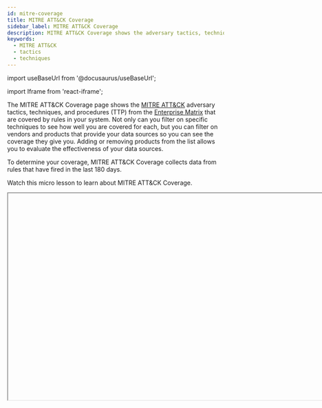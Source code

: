 ```yaml
---
id: mitre-coverage
title: MITRE ATT&CK Coverage
sidebar_label: MITRE ATT&CK Coverage
description: MITRE ATT&CK Coverage shows the adversary tactics, techniques, and procedures covered by rules based on your data sources.  
keywords:
  - MITRE ATT&CK
  - tactics
  - techniques
---
```


import useBaseUrl from '@docusaurus/useBaseUrl';

import Iframe from 'react-iframe';

The MITRE ATT&CK Coverage page shows the [MITRE ATT&CK](https://attack.mitre.org/) adversary tactics, techniques, and procedures (TTP) from the [Enterprise Matrix](https://attack.mitre.org/matrices/enterprise/) that are covered by rules in your system. Not only can you filter on specific techniques to see how well you are covered for each, but you can filter on vendors and products that provide your data sources so you can see the coverage they give you. Adding or removing products from the list allows you to evaluate the effectiveness of your data sources.

To determine your coverage, MITRE ATT&CK Coverage collects data from rules that have fired in the last 180 days. 

Watch this micro lesson to learn about MITRE ATT&CK Coverage.

<Iframe url="https://www.youtube.com/embed/O1SmpbL4gos?rel=0"
     width="854px"
     height="480px"
     id="myId"
     className="video-container"
     display="initial"
     position="relative"
     allow="accelerometer; autoplay=1; clipboard-write; encrypted-media; gyroscope; picture-in-picture"
     allowfullscreen
     />

## MITRE ATT&CK Coverage page

To open the MITRE ATT&CK Coverage page, select **Content > MITRE ATT&CK Coverage**.

<img src={useBaseUrl('img/cse/mitre-coverage-page.png')} alt="MITRE Coverage page" width="900"/>

1. **Recent Activity**. Shows coverage for your organization based on Signals received over the last 180 days. 
1. **All Community Activity**. Shows coverage for all customers that use Cloud SIEM based on Signals received over the last 180 days. (Customer data is anonymized.) Comparing this coverage to **Recent Activity** can help you determine what coverage you're missing compared to other customers using Cloud SIEM.
1. **Theoretical Coverage**. Shows coverage for your organization if all data ingest worked perfectly and all enabled rules generated at least one Signal. This view can help you determine what custom rules would be most valuable to implement. If this is selected, the **Vendor/Product** filter is disabled.
1. **Export**. Export the filtered coverage to a JSON file. The file is in the format used by MITRE, and can be used with other exported files of MITRE data to aggregate and analyze MITRE ATT&CK coverage data. The file includes a score from 0 to 3 for each technique. The higher the score, the better coverage you have: 0=None (10 or fewer rules), 1=Low (11-13 rules), 2=Medium (14-16 rules), 3=High (17 or more rules). 
1. [**MITRE TTP**](#mitre-ttp-filter). Click to filter on MITRE tactics, techniques, and sub-techniques. 
1. [**Vendor/Product**](#vendorproduct-filter). Click to filter on vendors and products that provide data sources. Select particular vendors to help you evaluate their coverage. 
1. **Coverage**. Click to filter on coverage provided:
   * High (17 or more rules) 
   * Medium (14-16 rules)
   * Low (11-13 rules)
   * None (10 or fewer rules)
   * Not detectable (no rules found)
1. Filter text in the tiles:
   * **Show Rule Count**. Shows the number of rules covering the technique.
   * **Show Technique ID**. Shows the technique ID. 
   * **Show Technique Name**. Shows the name of the technique.
   * **Show Filtered**. Shows only techniques that are filtered.
1. **Technique Coverage**. The number of techniques covered. Note that it is impossible to get 100% coverage, because some techniques are undetectable by their very nature.
1. **Sub-Technique Coverage**. The number of sub-techniques covered.
1. **Coverage Type**. Key to the colors indicating coverage:
   * High (17 or more rules) 
   * Medium (14-16 rules)
   * Low (11-13 rules)
   * None (10 or fewer rules)
   * Not detectable (no rules found)
   * Filter not applied
1. **Matrix**. The techniques from the [MITRE Enterprise matrix](https://attack.mitre.org/matrices/enterprise/). When you click a square, a panel appears with [details](#technique-details) showing your coverage for that technique.

## Technique details

When you click a square in the matrix, details about coverage for that MITRE technique display in a panel. The description displayed is pulled directly from the MITRE Enterprise matrix. The panel includes an assessment of your coverage (**None**, **Low**, **Medium**, and **High**). A coverage of **None** does not mean you have no coverage; it only means you might not have enough rules to adequately cover the technique.

Click **View Generated Signals** to see the current Signals in Cloud SIEM that have been tagged with that MITRE technique. 

Click **Sub-Techniques** to see the sub-techniques for that technique. 

Click **Rules** at the bottom of the panel to see a list of all the rules that contribute to coverage for the technique. Click a rule in the list to open the rule. 

<img src={useBaseUrl('img/cse/mitre-details.png')} alt="MITRE TTP filter" width="300"/>

## MITRE TTP filter

Use the **MITRE TTP** filter to search for specific MITRE tactics, techniques, and sub-techniques. Used in combination with the **Product/Vendor** filter, you can see exactly which data sources provide coverage for specific TTPs. 

<img src={useBaseUrl('img/cse/mitre-ttp-filter.png')} alt="MITRE TTP filter" width="300"/>

## Vendor/Product filter

Use the **Vendor/Product** filter to search for data sources in your environment to see how well they provide coverage. Filtering on specific products and vendors helps you determine which provide the best coverage. Add or remove items from the list to see how different combinations provide coverage for the specific techniques you are most concerned about.

This filter is only enabled if you first select **Recent Activity** or **All Community Activity**.  

<img src={useBaseUrl('img/cse/mitre-vendor-product-filter.png')} alt="MITRE vendor/product filter" width="300"/>

## Benefits

* Use **Theoretical Coverage** to understand the content that Cloud SIEM includes out-of-the-box, and compare this with other SIEM solutions. 
* Track **Theoretical Coverage** over time to see the coverage levels increase as Sumo Logic deploys new content and you write new rules.
* Use **Theoretical Coverage** to prioritize which custom rules to write, and use **Recent Activity** to support this as well as your rule tuning efforts.
* Compare **Recent Activity** to **Theoretical Coverage** view to see if rules that provide coverage are actually creating Signals in your environment. If they are not creating Signals, you'll need to investigate why not.
* Use the data in **Recent Activity** to help justify the value of Cloud SIEM. Anywhere a cell is lit up, Cloud SIEM has detected potential malicious activity that matches that technique. In addition, by deselecting and selecting **Vendor/Product** log sources, you can see the contribution (and therefore the value) of any particular log source to that coverage. 
* Use the data in **Community Activity** to better understand the contribution (and therefore the value) of any particular log source, even those they are not currently ingesting into Cloud SIEM. This could help justify additional data ingest into Cloud SIEM, or justify a better balance of data sources to get optimal coverage. 
* Export the data in these views in the standard MITRE JSON format, and combine it with the data exported by other security tools in your environment, to get the total coverage of all of the tools in your environment. 